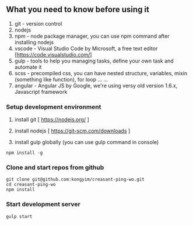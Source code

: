 ## What you need to know before using it
1. git - version control
1. nodejs
1. npm - node package manager, you can use npm command after installing nodejs
1. vscode - Visual Studio Code by Microsoft, a free text editor [https://code.visualstudio.com/]
1. gulp - tools to help you managing tasks, define your own task and automate it
1. scss - precompiled css, you can have nested structure, variables, mixin (something like function), for loop ... ...
1. angular - Angular JS by Google, we're using versy old version 1.6.x, Javascript framework

### Setup development environment
1. install git [ https://nodejs.org/ ]

2. install nodejs [ https://git-scm.com/downloads ]

3. install gulp globally (you can use gulp command in console)
```
npm install -g
```

### Clone and start repos from github

```
git clone git@github.com:kongyim/creasant-ping-wo.git
cd creasant-ping-wo
npm install
```

### Start development server
```
gulp start
```
